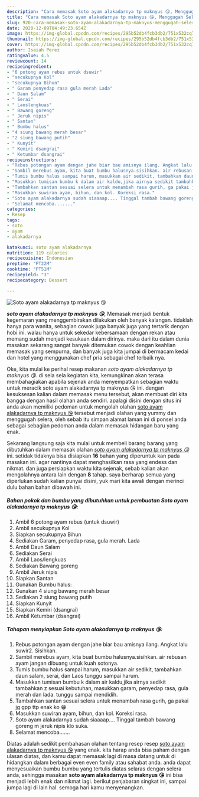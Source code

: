 ```yaml
---
description: "Cara memasak Soto ayam alakadarnya tp maknyus 😘, Menggugah Selera"
title: "Cara memasak Soto ayam alakadarnya tp maknyus 😘, Menggugah Selera"
slug: 920-cara-memasak-soto-ayam-alakadarnya-tp-maknyus-menggugah-selera
date: 2020-12-09T04:49:23.654Z
image: https://img-global.cpcdn.com/recipes/295b52db4fcb3db2/751x532cq70/soto-ayam-alakadarnya-tp-maknyus-😘-foto-resep-utama.jpg
thumbnail: https://img-global.cpcdn.com/recipes/295b52db4fcb3db2/751x532cq70/soto-ayam-alakadarnya-tp-maknyus-😘-foto-resep-utama.jpg
cover: https://img-global.cpcdn.com/recipes/295b52db4fcb3db2/751x532cq70/soto-ayam-alakadarnya-tp-maknyus-😘-foto-resep-utama.jpg
author: Isaiah Perez
ratingvalue: 4.5
reviewcount: 14
recipeingredient:
- "6 potong ayam rebus untuk dsuwir"
- "secukupnya Kol"
- "secukupnya Bihun"
- " Garam penyedap rasa gula merah Lada"
- " Daun Salam"
- " Serai"
- " Laoslengkuas"
- " Bawang goreng"
- " Jeruk nipis"
- " Santan"
- " Bumbu halus"
- "4 siung bawang merah besar"
- "2 siung bawang putih"
- " Kunyit"
- " Kemiri dsangrai"
- " Ketumbar dsangrai"
recipeinstructions:
- "Rebus potongan ayam dengan jahe biar bau amisnya ilang. Angkat lalu suwir2. Sisihkan."
- "Sambil merebus ayam, kita buat bumbu halusnya.sisihkan. air rebusan ayam jangan dibuang untuk kuah sotonya."
- "Tumis bumbu halus sampai harum, masukkan air sedikit, tambahkan daun salam, serai, dan Laos tunggu sampai harum."
- "Masukkan tumisan bumbu k dalam air kaldu,jika airnya sedikit tambahkan z sesuai kebutuhan, masukkan garam, penyedap rasa, gula merah dan lada. tunggu sampai mendidih."
- "Tambahkan santan sesuai selera untuk menambah rasa gurih, ga pakai jg gpp ttp enak ko 😁"
- "Masukkan suwiran ayam, bihun, dan kol. Koreksi rasa."
- "Soto ayam alakadarnya sudah siaaaap.... Tinggal tambah bawang goreng m jeruk nipis klo suka."
- "Selamat mencoba......."
categories:
- Resep
tags:
- soto
- ayam
- alakadarnya

katakunci: soto ayam alakadarnya 
nutrition: 119 calories
recipecuisine: Indonesian
preptime: "PT22M"
cooktime: "PT51M"
recipeyield: "3"
recipecategory: Dessert

---
```



![Soto ayam alakadarnya tp maknyus 😘](https://img-global.cpcdn.com/recipes/295b52db4fcb3db2/751x532cq70/soto-ayam-alakadarnya-tp-maknyus-😘-foto-resep-utama.jpg)

<b><i>soto ayam alakadarnya tp maknyus 😘</i></b>, Memasak menjadi bentuk kegemaran yang menggembirakan dilakukan oleh banyak kalangan. tidaklah hanya para wanita, sebagian cowok juga banyak juga yang tertarik dengan hobi ini. walau hanya untuk sekedar kebersamaan dengan rekan atau memang sudah menjadi kesukaan dalam dirinya. maka dari itu dalam dunia masakan sekarang sangat banyak ditemukan cowok dengan keahlian memasak yang sempurna, dan banyak juga kita jumpai di bermacam kedai dan hotel yang menggunakan chef pria sebagai chef terbaik nya.

Oke, kita mulai ke perihal resep makanan <i>soto ayam alakadarnya tp maknyus 😘</i>. di sela sela kegiatan kita, kemungkinan akan terasa membahagiakan apabila sejenak anda menyempatkan sebagian waktu untuk meracik soto ayam alakadarnya tp maknyus 😘 ini. dengan kesuksesan kalian dalam memasak menu tersebut, akan membuat diri kita bangga dengan hasil olahan anda sendiri. apalagi disini dengan situs ini anda akan memiliki pedoman untuk mengolah olahan <u>soto ayam alakadarnya tp maknyus 😘</u> tersebut menjadi olahan yang yummy dan menggugah selera, oleh sebab itu simpan alamat laman ini di ponsel anda sebagai sebagian pedoman anda dalam memasak hidangan baru yang enak.




Sekarang langsung saja kita mulai untuk membeli barang barang yang dibutuhkan dalam memasak olahan <u><i>soto ayam alakadarnya tp maknyus 😘</i></u> ini. setidak tidaknya bisa disiapkan <b>16</b> bahan yang diperuntuk kan pada masakan ini. agar nantinya dapat menghasilkan rasa yang endess dan nikmat. dan juga persiapkan waktu kita sejenak, sebab kalian akan mengolahnya antara lain dengan <b>8</b> tahap. saya berharap semua yang diperlukan sudah kalian punyai disini, yuk mari kita awali dengan merinci dulu bahan bahan dibawah ini.

<!--inarticleads1-->

##### Bahan pokok dan bumbu yang dibutuhkan untuk pembuatan Soto ayam alakadarnya tp maknyus 😘:

1. Ambil 6 potong ayam rebus (untuk dsuwir)
1. Ambil secukupnya Kol
1. Siapkan secukupnya Bihun
1. Sediakan  Garam, penyedap rasa, gula merah. Lada
1. Ambil  Daun Salam
1. Sediakan  Serai
1. Ambil  Laos/lengkuas
1. Sediakan  Bawang goreng
1. Ambil  Jeruk nipis
1. Siapkan  Santan
1. Gunakan  Bumbu halus:
1. Gunakan 4 siung bawang merah besar
1. Sediakan 2 siung bawang putih
1. Siapkan  Kunyit
1. Siapkan  Kemiri (dsangrai)
1. Ambil  Ketumbar (dsangrai)




<!--inarticleads2-->

##### Tahapan menyiapkan Soto ayam alakadarnya tp maknyus 😘:

1. Rebus potongan ayam dengan jahe biar bau amisnya ilang. Angkat lalu suwir2. Sisihkan.
1. Sambil merebus ayam, kita buat bumbu halusnya.sisihkan. air rebusan ayam jangan dibuang untuk kuah sotonya.
1. Tumis bumbu halus sampai harum, masukkan air sedikit, tambahkan daun salam, serai, dan Laos tunggu sampai harum.
1. Masukkan tumisan bumbu k dalam air kaldu,jika airnya sedikit tambahkan z sesuai kebutuhan, masukkan garam, penyedap rasa, gula merah dan lada. tunggu sampai mendidih.
1. Tambahkan santan sesuai selera untuk menambah rasa gurih, ga pakai jg gpp ttp enak ko 😁
1. Masukkan suwiran ayam, bihun, dan kol. Koreksi rasa.
1. Soto ayam alakadarnya sudah siaaaap.... Tinggal tambah bawang goreng m jeruk nipis klo suka.
1. Selamat mencoba.......




Diatas adalah sedikit pembahasan olahan tentang resep resep <u>soto ayam alakadarnya tp maknyus 😘</u> yang enak. kita harap anda bisa paham dengan ulasan diatas, dan kamu dapat memasak lagi di masa datang untuk di hidangkan dalam berbagai even even family atau sahabat anda. anda dapat menyesuaikan bumbu bumbu yang tertulis diatas selaras dengan selera anda, sehingga masakan <b>soto ayam alakadarnya tp maknyus 😘</b> ini bisa menjadi lebih enak dan nikmat lagi. berikut penjabaran singkat ini, sampai jumpa lagi di lain hal. semoga hari kamu menyenangkan.
